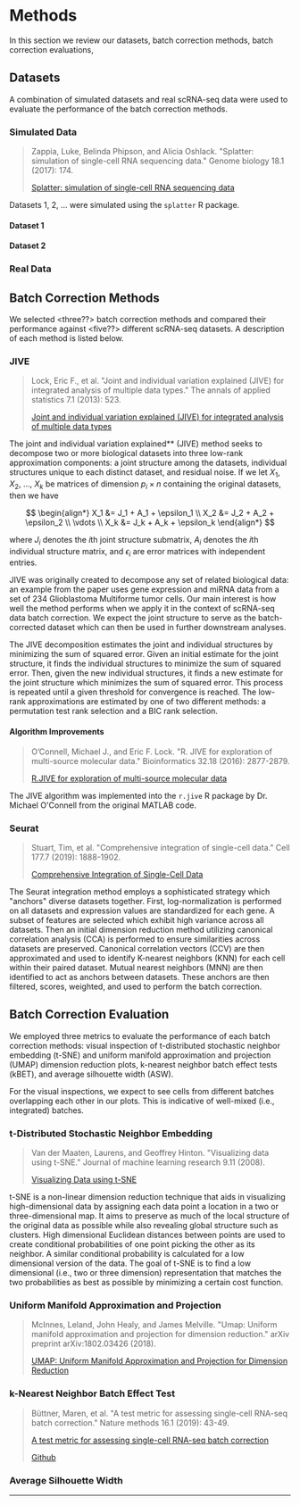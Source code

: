 # **Methods**

In this section we review our datasets, batch correction methods, batch correction evaluations, 

## **Datasets**

A combination of simulated datasets and real scRNA-seq data were used to evaluate the performance of the batch correction methods.

### **Simulated Data**

> Zappia, Luke, Belinda Phipson, and Alicia Oshlack. "Splatter: simulation of single-cell RNA sequencing data." Genome biology 18.1 (2017): 174.
>
> [Splatter: simulation of single-cell RNA sequencing data][paper_splatter]

Datasets 1, 2, ... were simulated using the `splatter` R package.

#### **Dataset 1**



#### **Dataset 2**



### **Real Data**



## **Batch Correction Methods**

We selected <three??> batch correction methods and compared their performance against <five??> different scRNA-seq datasets. A description of each method is listed below.

### **JIVE**

> Lock, Eric F., et al. "Joint and individual variation explained (JIVE) for integrated analysis of multiple data types." The annals of applied statistics 7.1 (2013): 523.
> 
> [Joint and individual variation explained (JIVE) for integrated analysis of multiple data types][paper_JIVE]

The joint and individual variation explained** (JIVE) method seeks to decompose two or more biological datasets into three low-rank approximation components: a joint structure among the datasets, individual structures unique to each distinct dataset, and residual noise. If we let $X_1$, $X_2$, ..., $X_k$ be matrices of dimension $p_i \times n$ containing the original datasets, then we have

$$
\begin{align*}
    X_1 &= J_1 + A_1 + \epsilon_1 \\
    X_2 &= J_2 + A_2 + \epsilon_2 \\
    \vdots \\
    X_k &= J_k + A_k + \epsilon_k 
\end{align*}
$$

where $J_i$ denotes the $i$th joint structure submatrix, $A_i$ denotes the $i$th individual structure matrix, and $\epsilon_i$ are error matrices with independent entries.

JIVE was originally created to decompose any set of related biological data: an example from the paper uses gene expression and miRNA data from a set of 234 Glioblastoma Multiforme tumor cells. Our main interest is how well the method performs when we apply it in the context of scRNA-seq data batch correction. We expect the joint structure to serve as the batch-corrected dataset which can then be used in further downstream analyses.

The JIVE decomposition estimates the joint and individual structures by minimizing the sum of squared error. Given an initial estimate for the joint structure, it finds the individual structures to minimize the sum of squared error. Then, given the new individual structures, it finds a new estimate for the joint structure which minimizes the sum of squared error. This process is repeated until a given threshold for convergence is reached. The low-rank approximations are estimated by one of two different methods: a permutation test rank selection and a BIC rank selection. 

#### **Algorithm Improvements**

> O’Connell, Michael J., and Eric F. Lock. "R. JIVE for exploration of multi-source molecular data." Bioinformatics 32.18 (2016): 2877-2879.
>
> [R.JIVE for exploration of multi-source molecular data][paper_R.JIVE]

The JIVE algorithm was implemented into the `r.jive` R package by Dr. Michael O'Connell from the original MATLAB code. 

### **Seurat**

> Stuart, Tim, et al. "Comprehensive integration of single-cell data." Cell 177.7 (2019): 1888-1902.
>
> [Comprehensive Integration of Single-Cell Data][paper_Seurat]

The Seurat integration method employs a sophisticated strategy which "anchors" diverse datasets together. First, log-normalization is performed on all datasets and expression values are standardized for each gene. A subset of features are selected which exhibit high variance across all datasets. Then an initial dimension reduction method utilizing canonical correlation analysis (CCA) is performed to ensure similarities across datasets are preserved. Canonical correlation vectors (CCV) are then approximated and used to identify K-nearest neighbors (KNN) for each cell within their paired dataset. Mutual nearest neighbors (MNN) are then identified to act as anchors between datasets. These anchors are then filtered, scores, weighted, and used to perform the batch correction. 

## **Batch Correction Evaluation**

We employed three metrics to evaluate the performance of each batch correction methods: visual inspection of t-distributed stochastic neighbor embedding (t-SNE) and uniform manifold approximation and projection (UMAP) dimension reduction plots, k-nearest neighbor batch effect tests (kBET), and average silhouette width (ASW).

For the visual inspections, we expect to see cells from different batches overlapping each other in our plots. This is indicative of well-mixed (i.e., integrated) batches.

### **t-Distributed Stochastic Neighbor Embedding**

> Van der Maaten, Laurens, and Geoffrey Hinton. "Visualizing data using t-SNE." Journal of machine learning research 9.11 (2008).
>
> [Visualizing Data using t-SNE ][paper_t-SNE]

t-SNE is a non-linear dimension reduction technique that aids in visualizing high-dimensional data by assigning each data point a location in a two or three-dimensional map. It aims to preserve as much of the local structure of the original data as possible while also revealing global structure such as clusters. High dimensional Euclidean distances between points are used to create conditional probabilities of one point picking the other as its neighbor. A similar conditional probability is calculated for a low dimensional version of the data. The goal of t-SNE is to find a low dimensional (i.e., two or three dimension) representation that matches the two probabilities as best as possible by minimizing a certain cost function. 

### **Uniform Manifold Approximation and Projection**

> McInnes, Leland, John Healy, and James Melville. "Umap: Uniform manifold approximation and projection for dimension reduction." arXiv preprint arXiv:1802.03426 (2018).
>
> [UMAP: Uniform Manifold Approximation and Projection for Dimension Reduction][paper_UMAP]



### **k-Nearest Neighbor Batch Effect Test**

> Büttner, Maren, et al. "A test metric for assessing single-cell RNA-seq batch correction." Nature methods 16.1 (2019): 43-49.
>
> [A test metric for assessing single-cell RNA-seq batch correction][paper_kBET]
> 
> [Github][github_kBET]



### **Average Silhouette Width**

>
>
>



---

[paper_splatter]: https://genomebiology.biomedcentral.com/articles/10.1186/s13059-017-1305-0
[paper_JIVE]: https://doi.org/10.1214/12-aoas597
[paper_R.JIVE]: https://academic.oup.com/bioinformatics/article/32/18/2877/1744043
[paper_Seurat]: https://doi.org/10.1016/j.cell.2019.05.031
[paper_t-SNE]: https://www.jmlr.org/papers/v9/vandermaaten08a.html
[paper_UMAP]: https://doi.org/10.48550/arXiv.1802.03426
[paper_kBET]: https://www.nature.com/articles/s41592-018-0254-1
[github_kBET]: https://github.com/theislab/kBET
